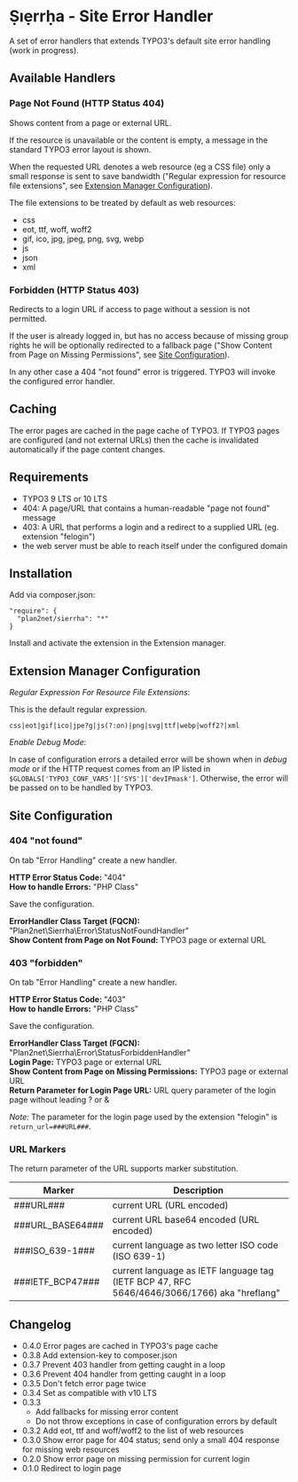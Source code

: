 # Ṣıẹrrḥa - Site Error Handler

A set of error handlers that extends TYPO3's default site error handling (work in progress).

## Available Handlers

### Page Not Found (HTTP Status 404)

Shows content from a page or external URL.

If the resource is unavailable or the content is empty, a message in the standard TYPO3 error layout is shown.

When the requested URL denotes a web resource (eg a CSS file) only a small response is sent to save bandwidth
("Regular expression for resource file extensions", see [Extension Manager Configuration][em]).

The file extensions to be treated by default as web resources:

* css
* eot, ttf, woff, woff2
* gif, ico, jpg, jpeg, png, svg, webp
* js
* json
* xml

### Forbidden (HTTP Status 403)

Redirects to a login URL if access to page without a session is not permitted.

If the user is already logged in, but has no access because of missing group rights he will be optionally redirected to
a fallback page ("Show Content from Page on Missing Permissions", see [Site Configuration][site]).

In any other case a 404 "not found" error is triggered. TYPO3 will invoke the configured error handler.

## Caching

The error pages are cached in the page cache of TYPO3. If TYPO3 pages are configured (and not external URLs)
then the cache is invalidated automatically if the page content changes.

## Requirements

* TYPO3 9 LTS or 10 LTS
* 404: A page/URL that contains a human-readable "page not found" message
* 403: A URL that performs a login and a redirect to a supplied URL (eg. extension "felogin")
* the web server must be able to reach itself under the configured domain

## Installation

Add via composer.json:

```
"require": {
  "plan2net/sierrha": "*"
}
```

Install and activate the extension in the Extension manager.

## Extension Manager Configuration

_Regular Expression For Resource File Extensions_:

This is the default regular expression.

`css|eot|gif|ico|jpe?g|js(?:on)|png|svg|ttf|webp|woff2?|xml`

_Enable Debug Mode_:

In case of configuration errors a detailed error will be shown when in _debug mode_ or if the HTTP request comes from an
IP listed in `$GLOBALS['TYPO3_CONF_VARS']['SYS']['devIPmask']`. Otherwise, the error will be passed on to be handled by
TYPO3.

## Site Configuration

### 404 "not found"

On tab "Error Handling" create a new handler.

**HTTP Error Status Code:** "404"  
**How to handle Errors:** "PHP Class"

Save the configuration.

**ErrorHandler Class Target (FQCN):** "Plan2net\Sierrha\Error\StatusNotFoundHandler"  
**Show Content from Page on Not Found:** TYPO3 page or external URL

### 403 "forbidden"

On tab "Error Handling" create a new handler.

**HTTP Error Status Code:** "403"  
**How to handle Errors:** "PHP Class"

Save the configuration.

**ErrorHandler Class Target (FQCN):** "Plan2net\Sierrha\Error\StatusForbiddenHandler"  
**Login Page:** TYPO3 page or external URL  
**Show Content from Page on Missing Permissions:** TYPO3 page or external URL  
**Return Parameter for Login Page URL:** URL query parameter of the login page without leading ? or &

_Note:_ The parameter for the login page used by the extension "felogin" is `return_url=###URL###`.

### URL Markers

The return parameter of the URL supports marker substitution.

Marker | Description
------ | -----------
###URL### |current URL (URL encoded)
###URL_BASE64### | current URL base64 encoded (URL encoded)
###ISO_639-1### | current language as two letter ISO code (ISO 639-1)
###IETF_BCP47### | current language as IETF language tag (IETF BCP 47, RFC 5646/4646/3066/1766) aka "hreflang"

## Changelog

* 0.4.0 Error pages are cached in TYPO3's page cache
* 0.3.8 Add extension-key to composer.json
* 0.3.7 Prevent 403 handler from getting caught in a loop
* 0.3.6 Prevent 404 handler from getting caught in a loop
* 0.3.5 Don't fetch error page twice
* 0.3.4 Set as compatible with v10 LTS
* 0.3.3
    * Add fallbacks for missing error content
    * Do not throw exceptions in case of configuration errors by default
* 0.3.2 Add eot, ttf and woff/woff2 to the list of web resources
* 0.3.0 Show error page for 404 status; send only a small 404 response for missing web resources
* 0.2.0 Show error page on missing permission for current login
* 0.1.0 Redirect to login page

[em]: #extension-manager-configuration
[site]: #site-configuration
